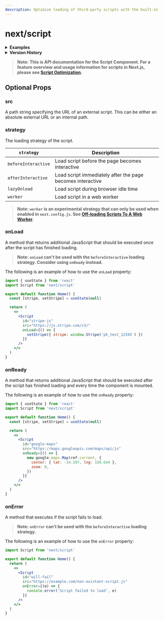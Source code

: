 ```yaml
---
description: Optimize loading of third-party scripts with the built-in Script component.
---
```


# next/script

<details>
  <summary><b>Examples</b></summary>
  <ul>
    <li><a href="https://github.com/vercel/next.js/tree/canary/examples/with-google-tag-manager">Google Tag Manager</a></li>
    <li><a href="https://github.com/vercel/next.js/tree/canary/examples/with-google-analytics">Google Analytics</a></li>
    <li><a href="https://github.com/vercel/next.js/tree/canary/examples/with-facebook-pixel">Facebook Pixel</a></li>
    <li><a href="https://github.com/vercel/next.js/tree/canary/examples/with-clerk">Clerk</a></li>
    <li><a href="https://github.com/vercel/next.js/tree/canary/examples/with-segment-analytics">Segment Analytics</a></li>
  </ul>
</details>

<details>
  <summary><b>Version History</b></summary>

| Version   | Changes                   |
| --------- | ------------------------- |
| `v12.2.4` | `onReady` prop added.     |
| `v11.0.0` | `next/script` introduced. |

</details>

> **Note: This is API documentation for the Script Component. For a feature overview and usage information for scripts in Next.js, please see [Script Optimization](/docs/basic-features/script.md).**

## Optional Props

### src

A path string specifying the URL of an external script. This can be either an absolute external URL or an internal path.

### strategy

The loading strategy of the script.

| `strategy`          | **Description**                                            |
| ------------------- | ---------------------------------------------------------- |
| `beforeInteractive` | Load script before the page becomes interactive            |
| `afterInteractive`  | Load script immediately after the page becomes interactive |
| `lazyOnload`        | Load script during browser idle time                       |
| `worker`            | Load script in a web worker                                |

> **Note: `worker` is an experimental strategy that can only be used when enabled in `next.config.js`. See [Off-loading Scripts To A Web Worker](/docs/basic-features/script#off-loading-scripts-to-a-web-worker-experimental).**

### onLoad

A method that returns additional JavaScript that should be executed once after the script has finished loading.

> **Note: `onLoad` can't be used with the `beforeInteractive` loading strategy. Consider using `onReady` instead.**

The following is an example of how to use the `onLoad` property:

```jsx
import { useState } from 'react'
import Script from 'next/script'

export default function Home() {
  const [stripe, setStripe] = useState(null)

  return (
    <>
      <Script
        id="stripe-js"
        src="https://js.stripe.com/v3/"
        onLoad={() => {
          setStripe({ stripe: window.Stripe('pk_test_12345') })
        }}
      />
    </>
  )
}
```

### onReady

A method that returns additional JavaScript that should be executed after the script has finished loading and every time the component is mounted.

The following is an example of how to use the `onReady` property:

```jsx
import { useState } from 'react'
import Script from 'next/script'

export default function Home() {
  const [stripe, setStripe] = useState(null)

  return (
    <>
      <Script
        id="google-maps"
        src="https://maps.googleapis.com/maps/api/js"
        onReady={() => {
          new google.maps.Map(ref.current, {
            center: { lat: -34.397, lng: 150.644 },
            zoom: 8,
          })
        }}
      />
    </>
  )
}
```

### onError

A method that executes if the script fails to load.

> **Note: `onError` can't be used with the `beforeInteractive` loading strategy.**

The following is an example of how to use the `onError` property:

```jsx
import Script from 'next/script'

export default function Home() {
  return (
    <>
      <Script
        id="will-fail"
        src="https://example.com/non-existant-script.js"
        onError={(e) => {
          console.error('Script failed to load', e)
        }}
      />
    </>
  )
}
```
